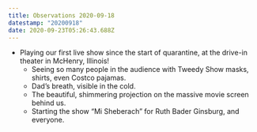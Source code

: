 ```yaml
---
title: Observations 2020-09-18
datestamp: "20200918"
date: 2020-09-23T05:26:43.688Z
---
```

- Playing our first live show since the start of quarantine, at the drive-in theater in McHenry, Illinois!
	- Seeing so many people in the audience with Tweedy Show masks, shirts, even Costco pajamas.
	- Dad’s breath, visible in the cold.
	- The beautiful, shimmering projection on the massive movie screen behind us.
	- Starting the show “Mi Sheberach” for Ruth Bader Ginsburg, and everyone.